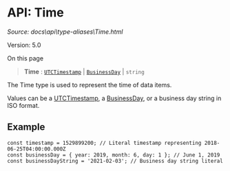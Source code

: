 # API: Time

*Source: docs\api\type-aliases\Time.html*

Version: 5.0

On this page

> **Time** : [`UTCTimestamp`](UTCTimestamp.md) | [`BusinessDay`](../interfaces/BusinessDay.md) | `string`

The Time type is used to represent the time of data items.

Values can be a [UTCTimestamp](UTCTimestamp.md), a [BusinessDay](../interfaces/BusinessDay.md), or a business day string in ISO format.

## Example[​](Time.html#example "Direct link to Example")
    
    
    const timestamp = 1529899200; // Literal timestamp representing 2018-06-25T04:00:00.000Z  
    const businessDay = { year: 2019, month: 6, day: 1 }; // June 1, 2019  
    const businessDayString = '2021-02-03'; // Business day string literal  
    
